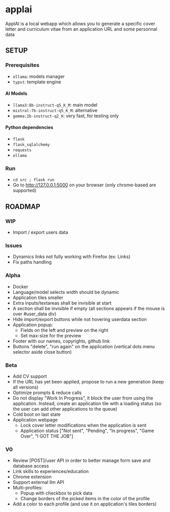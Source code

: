 # applai

ApplAI is a local webapp which allows you to generate a specific cover letter and curriculum vitae from an application URL and some personnal data

## SETUP
### Prerequisites
- `ollama`: models manager
- `typst`: template engine

#### AI Models
- `llama3:8b-instruct-q5_K_M`: main model
- `mistral:7b-instruct-q5_K_M`: alternative
- `gemma:2b-instruct-q2_K`: very fast, for testing only

#### Python dependencies
- `flask`
- `flask_sqlalchemy`
- `requests`
- `ollama`

### Run
- `cd src ; flask run`
- Go to http://127.0.0.1:5000 on your browser (only chrome-based are supported)

## ROADMAP
### WIP
- Import / export users data

### Issues
- Dynamics links not fully working with Firefox (ex: Links)
- Fix paths handling

### Alpha
- Docker
- Language/model selects width should be dynamic
- Application tiles smaller
- Extra inputs/textareas shall be invisible at start
- A section shall be invisible if empty (all sections appears if the mouse is over #user_data div)
- Hide import/export buttons while not hovering userdata section
- Application popup:
    - Fields on the left and preview on the right
    - Set max-size for the preview
- Footer with our names, copyrights, github link
- Buttons "delete", "run again" on the application (vertical dots menu selector aside close button)

### Beta
- Add CV support
- If the URL has yet been applied, propose to run a new generation (keep all versions)
- Optimize prompts & reduce calls
- Do not display "Work In Progress", it block the user from using the application. Instead, create an application tile with a loading status (so the user can add other applications to the queue)
- Cold boot on last state
- Application webpage
    - Lock cover letter modifications when the application is sent
    - Application status ["Not sent", "Pending", "In progress", "Game Over", "I GOT THE JOB"]

### V0
- Review [POST]/user API in order to better manage form save and database access
- Link skills to experiences/education
- Chrome extension
- Support external llm API
- Multi-profiles:
    - Popup with checkbox to pick data
    - Change borders of the picked items in the color of the profile
- Add a color to each profile (and use it on application's tiles borders)